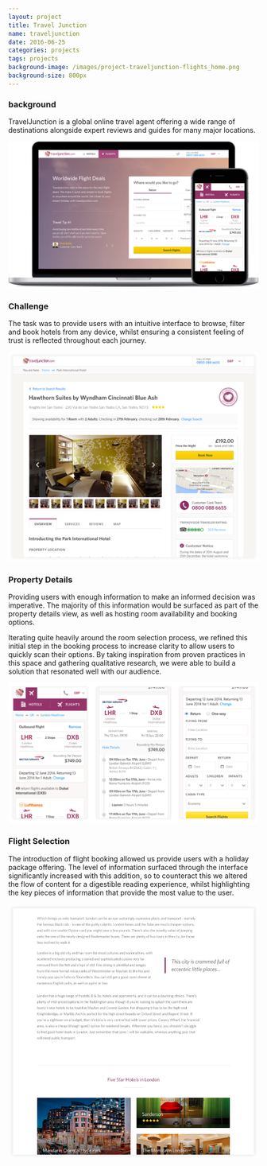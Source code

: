 ```yaml
---
layout: project
title: Travel Junction
name: traveljunction
date: 2016-06-25
categories: projects
tags: projects
background-image: /images/project-traveljunction-flights_home.png
background-size: 800px
---
```


### background

TravelJunction is a global online travel agent offering a wide range of destinations alongside expert reviews and guides for many major locations.

![alt](/images/project-traveljunction-search.jpg)

### Challenge

The task was to provide users with an intuitive interface to browse, filter and book hotels from any device, whilst ensuring a consistent feeling of trust is reflected throughout each journey.

![alt](/images/project-traveljunction-hotels_property.jpg)

### Property Details

Providing users with enough information to make an informed decision was imperative. The majority of this information would be surfaced as part of the property details view, as well as hosting room availability and booking options.

Iterating quite heavily around the room selection process, we refined this initial step in the booking process to increase clarity to allow users to quickly scan their options. By taking inspiration from
proven practices in this space and gathering qualitative research, we were able to build a solution that resonated well with our audience.

![alt](/images/project-traveljunction-flights_results_mobile.jpg)

### Flight Selection

The introduction of flight booking allowed us provide users with a holiday package offering. The level of information surfaced through the interface significantly increased with this addition, so to counteract this we altered the flow of content for a digestible reading experience, whilst highlighting the key pieces of information that provide the most value to the user.

![alt](/images/project-traveljunction-content-article.jpg)